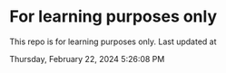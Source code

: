 # For learning purposes only
This repo is for learning purposes only.
Last updated at

Thursday, February 22, 2024 5:26:08 PM

